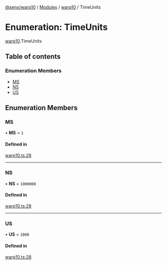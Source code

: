 [@senx/warp10](../README.md) / [Modules](../modules.md) / [warp10](../modules/warp10.md) / TimeUnits

# Enumeration: TimeUnits

[warp10](../modules/warp10.md).TimeUnits

## Table of contents

### Enumeration Members

- [MS](warp10.TimeUnits.md#ms)
- [NS](warp10.TimeUnits.md#ns)
- [US](warp10.TimeUnits.md#us)

## Enumeration Members

### MS

• **MS** = ``1``

#### Defined in

[warp10.ts:28](https://gitlab.com/senx/node-warp10/-/blob/36f499e/src/lib/warp10.ts#L28)

___

### NS

• **NS** = ``1000000``

#### Defined in

[warp10.ts:28](https://gitlab.com/senx/node-warp10/-/blob/36f499e/src/lib/warp10.ts#L28)

___

### US

• **US** = ``1000``

#### Defined in

[warp10.ts:28](https://gitlab.com/senx/node-warp10/-/blob/36f499e/src/lib/warp10.ts#L28)
